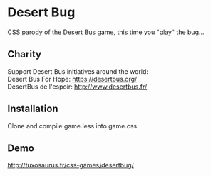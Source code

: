 # Desert Bug
CSS parody of the Desert Bus game, this time you "play" the bug...

## Charity
Support Desert Bus initiatives around the world:  
Desert Bus For Hope: https://desertbus.org/  
DesertBus de l'espoir: http://www.desertbus.fr/  

## Installation
Clone and compile game.less into game.css

## Demo
http://tuxosaurus.fr/css-games/desertbug/

